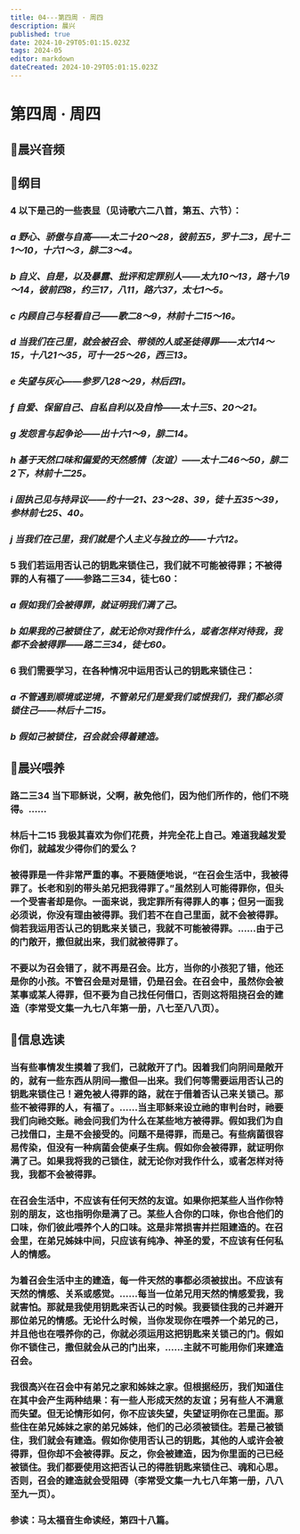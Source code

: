 ```yaml
---
title: 04---第四周 · 周四
description: 晨兴
published: true
date: 2024-10-29T05:01:15.023Z
tags: 2024-05
editor: markdown
dateCreated: 2024-10-29T05:01:15.023Z
---
```


# 第四周 · 周四

## 🎵晨兴音频

## 📖纲目

### 4   以下是己的一些表显（见诗歌六二八首，第五、六节）：

### *a   野心、骄傲与自高——太二十20～28，彼前五5，罗十二3，民十二1～10，十六1～3，腓二3～4。*

### *b   自义、自是，以及暴露、批评和定罪别人——太九10～13，路十八9～14，彼前四8，约三17，八11，路六37，太七1～5。*

### *c   内顾自己与轻看自己——歌二8～9，林前十二15～16。*

### *d   当我们在己里，就会被召会、带领的人或圣徒得罪——太六14～15，十八21～35，可十一25～26，西三13。*

### *e   失望与灰心——参罗八28～29，林后四1。*

### *f   自爱、保留自己、自私自利以及自怜——太十三5、20～21。*

### *g   发怨言与起争论——出十六1～9，腓二14。*

### *h   基于天然口味和偏爱的天然感情（友谊）——太十二46～50，腓二2下，林前十二25。*

### *i   固执己见与持异议——约十一21、23～28、39，徒十五35～39，参林前七25、40。*

### *j   当我们在己里，我们就是个人主义与独立的——十六12。*

### 5   我们若运用否认己的钥匙来锁住己，我们就不可能被得罪；不被得罪的人有福了——参路二三34，徒七60：

### *a   假如我们会被得罪，就证明我们满了己。*

### *b   如果我的己被锁住了，就无论你对我作什么，或者怎样对待我，我都不会被得罪——路二三34，徒七60。*

### 6   我们需要学习，在各种情况中运用否认己的钥匙来锁住己：

### *a   不管遇到顺境或逆境，不管弟兄们是爱我们或恨我们，我们都必须锁住己——林后十二15。*

### *b   假如己被锁住，召会就会得着建造。*

## 📖晨兴喂养

### 路二三34    当下耶稣说，父啊，赦免他们，因为他们所作的，他们不晓得。……

### 林后十二15    我极其喜欢为你们花费，并完全花上自己。难道我越发爱你们，就越发少得你们的爱么？

### 被得罪是一件非常严重的事。不要随便地说，“在召会生活中，我被得罪了。长老和别的带头弟兄把我得罪了。”虽然别人可能得罪你，但头一个受害者却是你。一面来说，我定罪所有得罪人的事；但另一面我必须说，你没有理由被得罪。我们若不在自己里面，就不会被得罪。倘若我运用否认己的钥匙来关锁己，我就不可能被得罪。……由于己的门敞开，撒但就出来，我们就被得罪了。

### 不要以为召会错了，就不再是召会。比方，当你的小孩犯了错，他还是你的小孩。不管召会是对是错，仍是召会。在召会中，虽然你会被某事或某人得罪，但不要为自己找任何借口，否则这将阻挠召会的建造（李常受文集一九七八年第一册，八七至八八页）。

## 📖信息选读

### 当有些事情发生摸着了我们，己就敞开了门。因着我们向阴间是敞开的，就有一些东西从阴间—撒但—出来。我们何等需要运用否认己的钥匙来锁住己！避免被人得罪的路，就在于借着否认己来关锁己。那些不被得罪的人，有福了。……当主耶稣来设立祂的审判台时，祂要我们向祂交账。祂会问我们为什么在某些地方被得罪。假如我们为自己找借口，主是不会接受的。问题不是得罪，而是己。有些病菌很容易传染，但没有一种病菌会使桌子生病。假如你会被得罪，就证明你满了己。如果我将我的己锁住，就无论你对我作什么，或者怎样对待我，我都不会被得罪。

### 在召会生活中，不应该有任何天然的友谊。如果你把某些人当作你特别的朋友，这也指明你是满了己。某些人合你的口味，你也合他们的口味，你们彼此喂养个人的口味。这是非常损害并拦阻建造的。在召会里，在弟兄姊妹中间，只应该有纯净、神圣的爱，不应该有任何私人的情感。

### 为着召会生活中主的建造，每一件天然的事都必须被拔出。不应该有天然的情感、关系或感觉。……每当一位弟兄用天然的情感爱我，我就害怕。那就是我使用钥匙来否认己的时候。我要锁住我的己并避开那位弟兄的情感。无论什么时候，当你发现你在喂养一个弟兄的己，并且他也在喂养你的己，你就必须运用这把钥匙来关锁己的门。假如你不锁住己，撒但就会从己的门出来，……主就不可能用你们来建造召会。

### 我很高兴在召会中有弟兄之家和姊妹之家。但根据经历，我们知道住在其中会产生两种结果：有一些人形成天然的友谊；另有些人不满意而失望。但无论情形如何，你不应该失望，失望证明你在己里面。那些住在弟兄姊妹之家的弟兄姊妹，他们的己必须被锁住。若是己被锁住，我们就会有建造。假如你使用否认己的钥匙，其他的人或许会被得罪，但你却不会被得罪。反之，你会被建造，因为你里面的己已经被锁住。我们都要使用这把否认己的得胜钥匙来锁住己、魂和心思。否则，召会的建造就会受阻碍（李常受文集一九七八年第一册，八八至九一页）。

### 参读：马太福音生命读经，第四十八篇。
<!-- Google tag (gtag.js) -->
<script async src="https://www.googletagmanager.com/gtag/js?id=G-1P8709Z16T"></script>
<script>
  window.dataLayer = window.dataLayer || [];
  function gtag(){dataLayer.push(arguments);}
  gtag('js', new Date());

  gtag('config', 'G-1P8709Z16T');
</script>